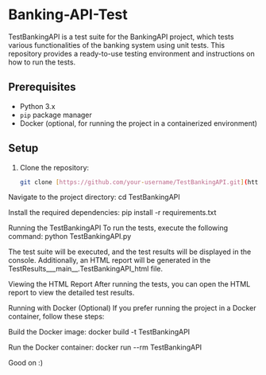 # Banking-API-Test

TestBankingAPI is a test suite for the BankingAPI project, which tests various functionalities of the banking system using unit tests. This repository provides a ready-to-use testing environment and instructions on how to run the tests.

## Prerequisites

- Python 3.x
- `pip` package manager
- Docker (optional, for running the project in a containerized environment)

## Setup

1. Clone the repository:

   ```bash
   git clone [https://github.com/your-username/TestBankingAPI.git](https://github.com/RohanKarimi/Banking-API-Test.git)

Navigate to the project directory:
  cd TestBankingAPI

Install the required dependencies:
  pip install -r requirements.txt


Running the TestBankingAPI
To run the tests, execute the following command:
  python TestBankingAPI.py

The test suite will be executed, and the test results will be displayed in the console. Additionally, an HTML report will be generated in the TestResults___main__.TestBankingAPI_html file.

Viewing the HTML Report
After running the tests, you can open the HTML report to view the detailed test results. 

Running with Docker (Optional)
If you prefer running the project in a Docker container, follow these steps:

Build the Docker image:
docker build -t  TestBankingAPI

Run the Docker container:
docker run --rm TestBankingAPI


Good on :)






